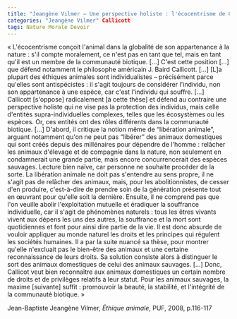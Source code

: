 ```yaml
---
title: "Jeangène Vilmer – Une perspective holiste : l'écocentrisme de Callicott"
categories: "Jeangène Vilmer" Callicott
tags: Nature Morale Devoir
---
```


« L'écocentrisme conçoit l'animal dans la globalité de son appartenance à la nature : s'il compte moralement, ce n'est pas en tant que tel, mais en tant qu'il est un membre de la communauté biotique. […] C'est cette position […] que défend notamment le philosophe américain J. Baird Callicott. […] [L]a plupart des éthiques animales sont individualistes – précisément parce qu'elles sont antispécistes : il s'agit toujours de considérer l'individu, non son appartenance à une espèce, car c'est l'individu qui souffre. […] Callicott [s'oppose] radicalement [à cette thèse] et défend au contraire une perspective holiste qui ne vise pas la protection des individus, mais celle d'entités supra-individuelles complexes, telles que les écosystèmes ou les espèces. Or, ces entités ont des rôles différents dans la communauté biotique. […]
D'abord, il critique la notion même de “libération animale”, arguant notamment qu'on ne peut pas “libérer” des animaux domestiques qui sont créés depuis des millénaires pour dépendre de l'homme : relâcher les animaux d'élevage et de compagnie dans la nature, non seulement en condamnerait une grande partie, mais encore concurrencerait des espèces sauvages. Lecture bien naïve, car personne ne souhaite procéder de la sorte. La libération animale ne doit pas s'entendre au sens propre, il ne s'agit pas de relâcher des animaux, mais, pour les abolitionnistes, de cesser d'en produire, c'est-à-dire de prendre soin de la génération présente tout en œuvrant pour qu'elle soit la dernière. Ensuite, il ne comprend pas que l'on veuille abolir l'exploitation mutuelle et éradiquer la souffrance individuelle, car il s'agit de phénomènes naturels : tous les êtres vivants vivent aux dépens les uns des autres, la souffrance et la mort sont quotidiennes et font pour ainsi dire partie de la vie. Il est donc absurde de vouloir appliquer au monde naturel les droits et les principes qui régulent les sociétés humaines. Il a par la suite nuancé sa thèse, pour montrer qu'elle n'excluait pas le bien-être des animaux et une certaine reconnaissance de leurs droits. Sa solution consiste alors à distinguer le sort des animaux domestiques de celui des animaux sauvages. […] Donc, Callicot veut bien reconnaître aux animaux domestiques un certain nombre de droits et de privilèges relatifs à leur statut. Pour les animaux sauvages, la maxime [suivante] suffit : promouvoir la beauté, la stabilité, et l'intégrité de la communauté biotique. »

Jean-Baptiste Jeangène Vilmer, _Éthique animale_, PUF, 2008, p.116-117